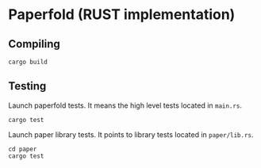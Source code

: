 # Paperfold (RUST implementation)

## Compiling 

```
cargo build
```

## Testing

Launch paperfold tests. It means the high level tests located in `main.rs`.
```
cargo test
```

Launch paper library tests. It points to library tests located in `paper/lib.rs`.
```
cd paper
cargo test
```